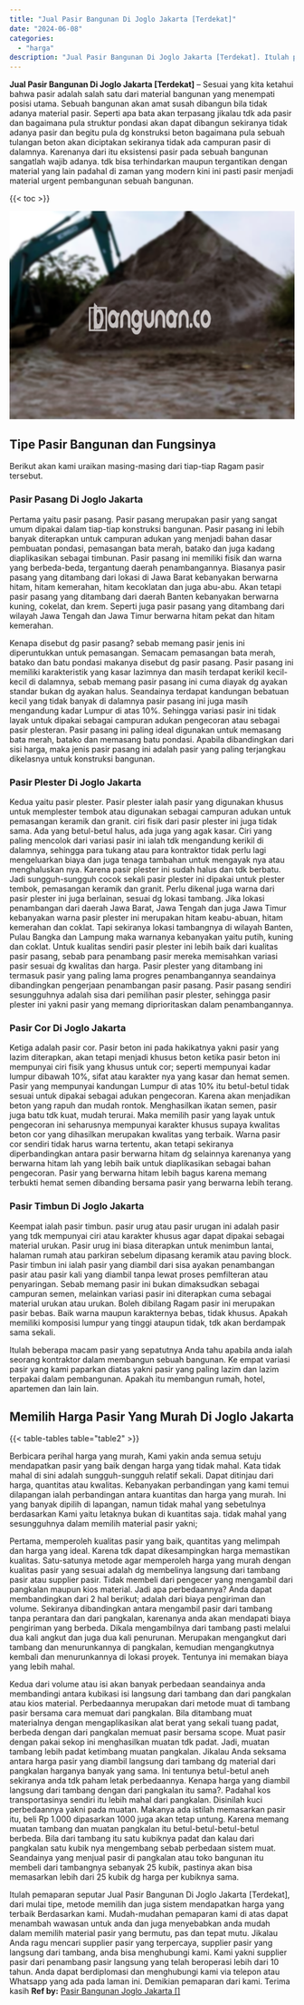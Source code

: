 ```yaml
---
title: "Jual Pasir Bangunan Di Joglo Jakarta [Terdekat]"
date: "2024-06-08"
categories: 
  - "harga"
description: "Jual Pasir Bangunan Di Joglo Jakarta [Terdekat]. Itulah pemaparan seputar Jual Pasir Bangunan Di Joglo Jakarta [Terdekat], dari mulai tipe, metode memilih..."
---
```


**Jual Pasir Bangunan Di Joglo Jakarta \[Terdekat\]** – Sesuai yang kita ketahui bahwa pasir adalah salah satu dari material bangunan yang menempati posisi utama. Sebuah bangunan akan amat susah dibangun bila tidak adanya material pasir. Seperti apa bata akan terpasang jikalau tdk ada pasir dan bagaimana pula struktur pondasi akan dapat dibangun sekiranya tidak adanya pasir dan begitu pula dg konstruksi beton bagaimana pula sebuah tulangan beton akan diciptakan sekiranya tidak ada campuran pasir di dalamnya. Karenanya dari itu eksistensi pasir pada sebuah bangunan sangatlah wajib adanya. tdk bisa terhindarkan maupun tergantikan dengan material yang lain padahal di zaman yang modern kini ini pasti pasir menjadi material urgent pembangunan sebuah bangunan.

{{< toc >}}

![Jual Pasir Bangunan Di Joglo Jakarta [Terdekat]](/images/jual-pasir-bangunan-29.png)

## Tipe Pasir Bangunan dan Fungsinya

Berikut akan kami uraikan masing-masing dari tiap-tiap Ragam pasir tersebut.

### Pasir Pasang Di Joglo Jakarta

Pertama yaitu pasir pasang. Pasir pasang merupakan pasir yang sangat umum dipakai dalam tiap-tiap konstruksi bangunan. Pasir pasang ini lebih banyak diterapkan untuk campuran adukan yang menjadi bahan dasar pembuatan pondasi, pemasangan bata merah, batako dan juga kadang diaplikasikan sebagai timbunan. Pasir pasang ini memiliki fisik dan warna yang berbeda-beda, tergantung daerah penambangannya. Biasanya pasir pasang yang ditambang dari lokasi di Jawa Barat kebanyakan berwarna hitam, hitam kemerahan, hitam kecoklatan dan juga abu-abu. Akan tetapi pasir pasang yang ditambang dari daerah Banten kebanyakan berwarna kuning, cokelat, dan krem. Seperti juga pasir pasang yang ditambang dari wilayah Jawa Tengah dan Jawa Timur berwarna hitam pekat dan hitam kemerahan.

Kenapa disebut dg pasir pasang? sebab memang pasir jenis ini diperuntukkan untuk pemasangan. Semacam pemasangan bata merah, batako dan batu pondasi makanya disebut dg pasir pasang. Pasir pasang ini memiliki karakteristik yang kasar lazimnya dan masih terdapat kerikil kecil-kecil di dalamnya, sebab memang pasir pasang ini cuma diayak dg ayakan standar bukan dg ayakan halus. Seandainya terdapat kandungan bebatuan kecil yang tidak banyak di dalamnya pasir pasang ini juga masih mengandung kadar Lumpur di atas 10%. Sehingga variasi pasir ini tidak layak untuk dipakai sebagai campuran adukan pengecoran atau sebagai pasir plesteran. Pasir pasang ini paling ideal digunakan untuk memasang bata merah, batako dan memasang batu pondasi. Apabila dibandingkan dari sisi harga, maka jenis pasir pasang ini adalah pasir yang paling terjangkau dikelasnya untuk konstruksi bangunan.

### Pasir Plester Di Joglo Jakarta

Kedua yaitu pasir plester. Pasir plester ialah pasir yang digunakan khusus untuk memplester tembok atau digunakan sebagai campuran adukan untuk pemasangan keramik dan granit. ciri fisik dari pasir plester ini juga tidak sama. Ada yang betul-betul halus, ada juga yang agak kasar. Ciri yang paling mencolok dari variasi pasir ini ialah tdk mengandung kerikil di dalamnya, sehingga para tukang atau para kontraktor tidak perlu lagi mengeluarkan biaya dan juga tenaga tambahan untuk mengayak nya atau menghaluskan nya. Karena pasir plester ini sudah halus dan tdk berbatu. Jadi sungguh-sungguh cocok sekali pasir plester ini dipakai untuk plester tembok, pemasangan keramik dan granit. Perlu dikenal juga warna dari pasir plester ini juga berlainan, sesuai dg lokasi tambang. Jika lokasi penambangan dari daerah Jawa Barat, Jawa Tengah dan juga Jawa Timur kebanyakan warna pasir plester ini merupakan hitam keabu-abuan, hitam kemerahan dan coklat. Tapi sekiranya lokasi tambangnya di wilayah Banten, Pulau Bangka dan Lampung maka warnanya kebanyakan yaitu putih, kuning dan coklat. Untuk kualitas sendiri pasir plester ini lebih baik dari kualitas pasir pasang, sebab para penambang pasir mereka memisahkan variasi pasir sesuai dg kwalitas dan harga. Pasir plester yang ditambang ini termasuk pasir yang paling lama progres penambangannya seandainya dibandingkan pengerjaan penambangan pasir pasang. Pasir pasang sendiri sesungguhnya adalah sisa dari pemilihan pasir plester, sehingga pasir plester ini yakni pasir yang memang diprioritaskan dalam penambangannya.

### Pasir Cor Di Joglo Jakarta

Ketiga adalah pasir cor. Pasir beton ini pada hakikatnya yakni pasir yang lazim diterapkan, akan tetapi menjadi khusus beton ketika pasir beton ini mempunyai ciri fisik yang khusus untuk cor; seperti mempunyai kadar lumpur dibawah 10%, sifat atau karakter nya yang kasar dan hemat semen. Pasir yang mempunyai kandungan Lumpur di atas 10% itu betul-betul tidak sesuai untuk dipakai sebagai adukan pengecoran. Karena akan menjadikan beton yang rapuh dan mudah rontok. Menghasilkan ikatan semen, pasir juga batu tdk kuat, mudah terurai. Maka memilih pasir yang layak untuk pengecoran ini seharusnya mempunyai karakter khusus supaya kwalitas beton cor yang dihasilkan merupakan kwalitas yang terbaik. Warna pasir cor sendiri tidak harus warna tertentu, akan tetapi sekiranya diperbandingkan antara pasir berwarna hitam dg selainnya karenanya yang berwarna hitam lah yang lebih baik untuk diaplikasikan sebagai bahan pengecoran. Pasir yang berwarna hitam lebih bagus karena memang terbukti hemat semen dibanding bersama pasir yang berwarna lebih terang.

### Pasir Timbun Di Joglo Jakarta

Keempat ialah pasir timbun. pasir urug atau pasir urugan ini adalah pasir yang tdk mempunyai ciri atau karakter khusus agar dapat dipakai sebagai material urukan. Pasir urug ini biasa diterapkan untuk menimbun lantai, halaman rumah atau parkiran sebelum dipasang keramik atau paving block. Pasir timbun ini ialah pasir yang diambil dari sisa ayakan penambangan pasir atau pasir kali yang diambil tanpa lewat proses pemfilteran atau penyaringan. Sebab memang pasir ini bukan dimaksudkan sebagai campuran semen, melainkan variasi pasir ini diterapkan cuma sebagai material urukan atau urukan. Boleh dibilang Ragam pasir ini merupakan pasir bebas. Baik warna maupun karakternya bebas, tidak khusus. Apakah memiliki komposisi lumpur yang tinggi ataupun tidak, tdk akan berdampak sama sekali.

Itulah beberapa macam pasir yang sepatutnya Anda tahu apabila anda ialah seorang kontraktor dalam membangun sebuah bangunan. Ke empat variasi pasir yang kami paparkan diatas yakni pasir yang paling lazim dan lazim terpakai dalam pembangunan. Apakah itu membangun rumah, hotel, apartemen dan lain lain.

## Memilih Harga Pasir Yang Murah Di Joglo Jakarta

{{< table-tables table="table2" >}}

Berbicara perihal harga yang murah, Kami yakin anda semua setuju mendapatkan pasir yang baik dengan harga yang tidak mahal. Kata tidak mahal di sini adalah sungguh-sungguh relatif sekali. Dapat ditinjau dari harga, quantitas atau kwalitas. Kebanyakan perbandingan yang kami temui dilapangan ialah perbandingan antara kuantitas dan harga yang murah. Ini yang banyak dipilih di lapangan, namun tidak mahal yang sebetulnya berdasarkan Kami yaitu letaknya bukan di kuantitas saja. tidak mahal yang sesungguhnya dalam memilih material pasir yakni;

Pertama, memperoleh kualitas pasir yang baik, quantitas yang melimpah dan harga yang ideal. Karena tdk dapat dikesampingkan harga memastikan kualitas. Satu-satunya metode agar memperoleh harga yang murah dengan kualitas pasir yang sesuai adalah dg membelinya langsung dari tambang pasir atau supplier pasir. Tidak membeli dari pengecer yang mengambil dari pangkalan maupun kios material. Jadi apa perbedaannya? Anda dapat membandingkan dari 2 hal berikut; adalah dari biaya pengiriman dan volume. Sekiranya dibandingkan antara mengambil pasir dari tambang tanpa perantara dan dari pangkalan, karenanya anda akan mendapati biaya pengiriman yang berbeda. Dikala mengambilnya dari tambang pasti melalui dua kali angkut dan juga dua kali penurunan. Merupakan mengangkut dari tambang dan menurunkannya di pangkalan, kemudian mengangkutnya kembali dan menurunkannya di lokasi proyek. Tentunya ini memakan biaya yang lebih mahal.

Kedua dari volume atau isi akan banyak perbedaan seandainya anda membandingi antara kubikasi isi langsung dari tambang dan dari pangkalan atau kios material. Perbedaannya merupakan dari metode muat di tambang pasir bersama cara memuat dari pangkalan. Bila ditambang muat materialnya dengan mengaplikasikan alat berat yang sekali tuang padat, berbeda dengan dari pangkalan memuat pasir bersama scope. Muat pasir dengan pakai sekop ini menghasilkan muatan tdk padat. Jadi, muatan tambang lebih padat ketimbang muatan pangkalan. Jikalau Anda seksama antara harga pasir yang diambil langsung dari tambang dg material dari pangkalan harganya banyak yang sama. Ini tentunya betul-betul aneh sekiranya anda tdk paham letak perbedaannya. Kenapa harga yang diambil langsung dari tambang dengan dari pangkalan itu sama?. Padahal kos transportasinya sendiri itu lebih mahal dari pangkalan. Disinilah kuci perbedaannya yakni pada muatan. Makanya ada istilah memasarkan pasir itu, beli Rp 1.000 dipasarkan 1000 juga akan tetap untung. Karena memang muatan tambang dan muatan pangkalan itu betul-betul-betul-betul berbeda. Bila dari tambang itu satu kubiknya padat dan kalau dari pangkalan satu kubik nya mengembang sebab perbedaan sistem muat. Seandainya yang menjual pasir di pangkalan atau toko bangunan itu membeli dari tambangnya sebanyak 25 kubik, pastinya akan bisa memasarkan lebih dari 25 kubik dg harga per kubiknya sama.

Itulah pemaparan seputar Jual Pasir Bangunan Di Joglo Jakarta \[Terdekat\], dari mulai tipe, metode memilih dan juga sistem mendapatkan harga yang terbaik Berdasarkan kami. Mudah-mudahan pemaparan kami di atas dapat menambah wawasan untuk anda dan juga menyebabkan anda mudah dalam memilih material pasir yang bermutu, pas dan tepat mutu. Jikalau Anda ragu mencari supplier pasir yang terpercaya, supplier pasir yang langsung dari tambang, anda bisa menghubungi kami. Kami yakni supplier pasir dari penambang pasir langsung yang telah beroperasi lebih dari 10 tahun. Anda dapat berdiplomasi dan menghubungi kami via telepon atau Whatsapp yang ada pada laman ini. Demikian pemaparan dari kami. Terima kasih
**Ref by:** [Pasir Bangunan Joglo Jakarta []](https://id.wikipedia.org/wiki/Pasir)
